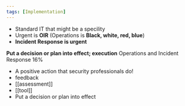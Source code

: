 ```yaml
---
tags: [Implementation]
---
```

- Standard IT that might be a specility 
- Urgent is **OIR** (Operations is **Black, white, red, blue**)
- **Incident Response is urgent**







**Put a decision or plan into effect; execution**
Operations and Incident Response 16%  




-  A positive action that security professionals do!
- feedback
- [[assessment]]  
- [[tool]]
- Put a decision or plan into effect